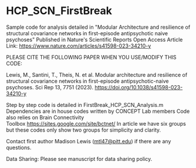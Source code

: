 # HCP_SCN_FirstBreak
Sample code for analysis detailed in "Modular Architecture and resilience of structural covariance networks in first-episode antipsychotic naive psychoses" 
Published in Nature's Scientific Reports 
Open Access Article Link: https://www.nature.com/articles/s41598-023-34210-y

PLEASE CITE THE FOLLOWING PAPER WHEN YOU USE/MODIFY THIS CODE:

Lewis, M., Santini, T., Theis, N. et al. Modular architecture and resilience of structural covariance networks in first-episode antipsychotic-naive psychoses. Sci Rep 13, 7751 (2023). https://doi.org/10.1038/s41598-023-34210-y

Step by step code is detailed in FirstBreak_HCP_SCN_Analysis.m 
Dependencies are in house codes written by CONCEPT Lab members 
Code also relies on Brain Connectivity Toolbox https://sites.google.com/site/bctnet/
In article we have six groups but these codes only show two groups for simplicity and clarity.

Contact first author Madison Lewis (mtl47@pitt.edu) if there are any questions.

Data Sharing: Please see manuscript for data sharing policy.

